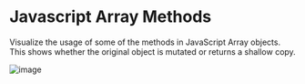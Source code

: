 # Javascript Array Methods

Visualize the usage of some of the methods in JavaScript Array objects. This shows whether the original object is mutated or returns a shallow copy.

![image](https://github.com/tmkasun/Javascript-array-methods/assets/3313885/97ba1d33-5c45-47c6-9d8b-144845d8aff1)

